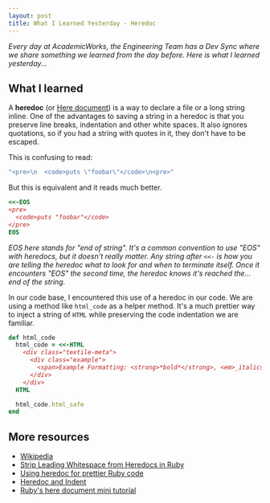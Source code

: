 ```yaml
---
layout: post
title: What I Learned Yesterday - Heredoc
---
```


*Every day at AcademicWorks, the Engineering Team has a Dev Sync where we share something we learned from the day before. Here is what I learned yesterday...*

## What I learned

A **heredoc** (or [Here document](https://en.wikipedia.org/wiki/Here_document)) is a way to declare a file or a long string inline. One of the advantages to saving a string in a heredoc is that you preserve line breaks, indentation and other white spaces. It also ignores quotations, so if you had a string with quotes in it, they don't have to be escaped.

This is confusing to read:

``` ruby
"<pre>\n  <code>puts \"foobar\"</code>\n<pre>"
```

But this is equivalent and it reads much better.

``` ruby
<<-EOS
<pre>
  <code>puts "foobar"</code>
</pre>
EOS
```

_EOS here stands for "end of string". It's a common convention to use "EOS" with heredocs, but it doesn't really matter. Any string after `<<-` is how you are telling the heredoc what to look for and when to terminate itself. Once it encounters "EOS" the second time, the heredoc knows it's reached the... end of the string._

In our code base, I encountered this use of a heredoc in our code. We are using a method like `html_code` as a helper method. It's a much prettier way to inject a string of `HTML` while preserving the code indentation we are familiar.

``` ruby
def html_code
  html_code = <<-HTML
    <div class="textile-meta">
      <div class="example">
        <span>Example Formatting: <strong>*bold*</strong>, <em>_italics_</em></span>
      </div>
    </div>
  HTML

  html_code.html_safe
end
```


## More resources
- [Wikipedia](https://en.wikipedia.org/wiki/Here_document)
- [Strip Leading Whitespace from Heredocs in Ruby](http://anti-pattern.com/strip-leading-whitespace-from-heredocs-in-ruby)
- [Using heredoc for prettier Ruby code](http://makandracards.com/makandra/1675-using-heredoc-for-prettier-ruby-code)
- [Heredoc and Indent](http://rubyquicktips.com/post/4438542511/heredoc-and-indent)
- [Ruby's here document mini tutorial](http://log.gmarik.info/2007/12/rubys-here-document-heredoc-mini.html)
